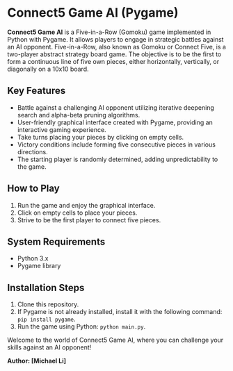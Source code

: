 # Connect5 Game AI (Pygame)

**Connect5 Game AI** is a Five-in-a-Row (Gomoku) game implemented in Python with Pygame. It allows players to engage in strategic battles against an AI opponent. Five-in-a-Row, also known as Gomoku or Connect Five, is a two-player abstract strategy board game. The objective is to be the first to form a continuous line of five own pieces, either horizontally, vertically, or diagonally on a 10x10 board.

## Key Features

- Battle against a challenging AI opponent utilizing iterative deepening search and alpha-beta pruning algorithms.
- User-friendly graphical interface created with Pygame, providing an interactive gaming experience.
- Take turns placing your pieces by clicking on empty cells.
- Victory conditions include forming five consecutive pieces in various directions.
- The starting player is randomly determined, adding unpredictability to the game.

## How to Play

1. Run the game and enjoy the graphical interface.
2. Click on empty cells to place your pieces.
3. Strive to be the first player to connect five pieces.

## System Requirements

- Python 3.x
- Pygame library

## Installation Steps

1. Clone this repository.
2. If Pygame is not already installed, install it with the following command: `pip install pygame`.
3. Run the game using Python: `python main.py`.

Welcome to the world of Connect5 Game AI, where you can challenge your skills against an AI opponent!

**Author: [Michael Li]**
